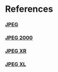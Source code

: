 # References
### [JPEG](https://jpeg.org/jpeg/index.html)
### [JPEG 2000](https://jpeg.org/jpeg2000/index.html)
### [JPEG XR](https://jpeg.org/jpegxr/)
### [JPEG XL](https://jpeg.org/jpegxl/)

